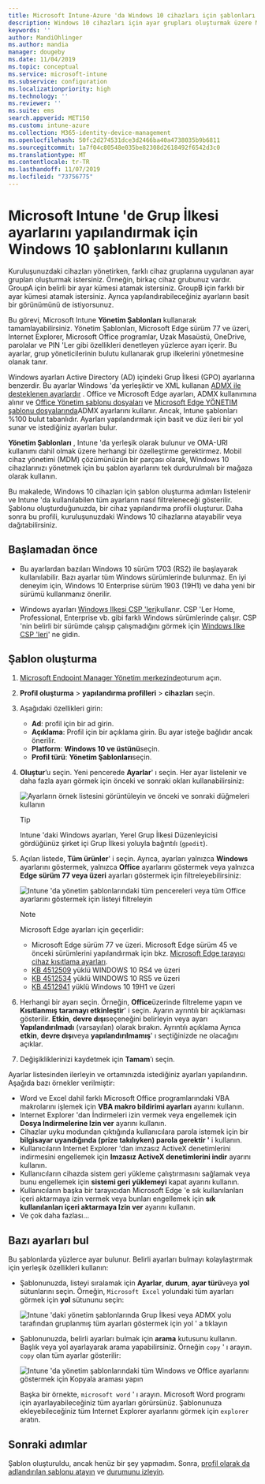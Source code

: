 ```yaml
---
title: Microsoft Intune-Azure 'da Windows 10 cihazları için şablonları kullanma | Microsoft Docs
description: Windows 10 cihazları için ayar grupları oluşturmak üzere Microsoft Intune içindeki Yönetim şablonlarını kullanın. Office programlarını, Microsoft Edge 'i, Internet Explorer 'daki güvenli özellikleri denetlemek, OneDrive 'a erişimi denetlemek, uzak masaüstü özelliklerini kullanmak, otomatik yürütmeye olanak tanımak, uzaktan yürütmeye izin vermek, güç yönetimi ayarlarını yapmak, HTTP yazdırmayı kullanmak için bir cihaz yapılandırma profilinde Bu ayarları kullanın. farklı Kullanıcı oturum açma seçenekleri kullanın ve olay günlüğü boyutunu denetleyin.
keywords: ''
author: MandiOhlinger
ms.author: mandia
manager: dougeby
ms.date: 11/04/2019
ms.topic: conceptual
ms.service: microsoft-intune
ms.subservice: configuration
ms.localizationpriority: high
ms.technology: ''
ms.reviewer: ''
ms.suite: ems
search.appverid: MET150
ms.custom: intune-azure
ms.collection: M365-identity-device-management
ms.openlocfilehash: 50fc2d274531dce3d2466ba40a4738035b9b6811
ms.sourcegitcommit: 1a7f04c80548e035be82308d2618492f6542d3c0
ms.translationtype: MT
ms.contentlocale: tr-TR
ms.lasthandoff: 11/07/2019
ms.locfileid: "73756775"
---
```

# <a name="use-windows-10-templates-to-configure-group-policy-settings-in-microsoft-intune"></a>Microsoft Intune 'de Grup İlkesi ayarlarını yapılandırmak için Windows 10 şablonlarını kullanın

Kuruluşunuzdaki cihazları yönetirken, farklı cihaz gruplarına uygulanan ayar grupları oluşturmak istersiniz. Örneğin, birkaç cihaz grubunuz vardır. GroupA için belirli bir ayar kümesi atamak istersiniz. GroupB için farklı bir ayar kümesi atamak istersiniz. Ayrıca yapılandırabileceğiniz ayarların basit bir görünümünü de istiyorsunuz.

Bu görevi, Microsoft Intune **Yönetim Şablonları** kullanarak tamamlayabilirsiniz. Yönetim Şablonları, Microsoft Edge sürüm 77 ve üzeri, Internet Explorer, Microsoft Office programlar, Uzak Masaüstü, OneDrive, parolalar ve PIN 'Ler gibi özellikleri denetleyen yüzlerce ayarı içerir. Bu ayarlar, grup yöneticilerinin bulutu kullanarak grup ilkelerini yönetmesine olanak tanır.

Windows ayarları Active Directory (AD) içindeki Grup İlkesi (GPO) ayarlarına benzerdir. Bu ayarlar Windows 'da yerleşiktir ve XML kullanan [ADMX ile desteklenen ayarlardır](https://docs.microsoft.com/windows/client-management/mdm/understanding-admx-backed-policies) . Office ve Microsoft Edge ayarları, ADMX kullanımına alınır ve [Office Yönetim şablonu dosyaları](https://www.microsoft.com/download/details.aspx?id=49030) ve [Microsoft Edge YÖNETIM şablonu dosyalarında](https://www.microsoftedgeinsider.com/enterprise)ADMX ayarlarını kullanır. Ancak, Intune şablonları %100 bulut tabanlıdır. Ayarları yapılandırmak için basit ve düz ileri bir yol sunar ve istediğiniz ayarları bulur.

**Yönetim Şablonları** , Intune 'da yerleşik olarak bulunur ve OMA-URI kullanımı dahil olmak üzere herhangi bir özelleştirme gerektirmez. Mobil cihaz yönetimi (MDM) çözümünüzün bir parçası olarak, Windows 10 cihazlarınızı yönetmek için bu şablon ayarlarını tek durdurulmalı bir mağaza olarak kullanın.

Bu makalede, Windows 10 cihazları için şablon oluşturma adımları listelenir ve Intune 'da kullanılabilen tüm ayarların nasıl filtreleneceği gösterilir. Şablonu oluşturduğunuzda, bir cihaz yapılandırma profili oluşturur. Daha sonra bu profili, kuruluşunuzdaki Windows 10 cihazlarına atayabilir veya dağıtabilirsiniz.

## <a name="before-you-begin"></a>Başlamadan önce

- Bu ayarlardan bazıları Windows 10 sürüm 1703 (RS2) ile başlayarak kullanılabilir. Bazı ayarlar tüm Windows sürümlerinde bulunmaz. En iyi deneyim için, Windows 10 Enterprise sürüm 1903 (19H1) ve daha yeni bir sürümü kullanmanız önerilir.

- Windows ayarları [Windows Ilkesi CSP 'leri](https://docs.microsoft.com/windows/client-management/mdm/policy-configuration-service-provider#policies-supported-by-group-policy-and-admx-backed-policies)kullanır. CSP 'Ler Home, Professional, Enterprise vb. gibi farklı Windows sürümlerinde çalışır. CSP 'nin belirli bir sürümde çalışıp çalışmadığını görmek için [Windows Ilke CSP 'leri](https://docs.microsoft.com/windows/client-management/mdm/policy-configuration-service-provider#policies-supported-by-group-policy-and-admx-backed-policies)' ne gidin.

## <a name="create-a-template"></a>Şablon oluşturma

1. [Microsoft Endpoint Manager Yönetim merkezinde](https://go.microsoft.com/fwlink/?linkid=2109431)oturum açın.
2. **Profil oluşturma** > **yapılandırma profilleri** > **cihazları** seçin.
3. Aşağıdaki özellikleri girin:

    - **Ad**: profil için bir ad girin.
    - **Açıklama**: Profil için bir açıklama girin. Bu ayar isteğe bağlıdır ancak önerilir.
    - **Platform**: **Windows 10 ve üstünü**seçin.
    - **Profil türü**: **Yönetim Şablonları**seçin.

4. **Oluştur**’u seçin. Yeni pencerede **Ayarlar**' ı seçin. Her ayar listelenir ve daha fazla ayarı görmek için önceki ve sonraki okları kullanabilirsiniz:

    ![Ayarların örnek listesini görüntüleyin ve önceki ve sonraki düğmeleri kullanın](./media/administrative-templates-windows/administrative-templates-sample-settings-list.png)

    > [!TIP]
    > Intune 'daki Windows ayarları, Yerel Grup İlkesi Düzenleyicisi gördüğünüz şirket içi Grup İlkesi yoluyla bağıntılı (`gpedit`).

5. Açılan listede, **Tüm ürünler**' i seçin. Ayrıca, ayarları yalnızca **Windows** ayarlarını göstermek, yalnızca **Office** ayarlarını göstermek veya yalnızca **Edge sürüm 77 veya üzeri** ayarları göstermek için filtreleyebilirsiniz:

    ![Intune 'da yönetim şablonlarındaki tüm pencereleri veya tüm Office ayarlarını göstermek için listeyi filtreleyin](./media/administrative-templates-windows/administrative-templates-choose-windows-office-all-products.png)

    > [!NOTE]
    > Microsoft Edge ayarları için geçerlidir:
    >
    > - Microsoft Edge sürüm 77 ve üzeri. Microsoft Edge sürüm 45 ve önceki sürümlerini yapılandırmak için bkz. [Microsoft Edge tarayıcı cihaz kısıtlama ayarları](device-restrictions-windows-10.md#microsoft-edge-browser).
    > - [KB 4512509](https://support.microsoft.com/kb/4512509) yüklü WINDOWS 10 RS4 ve üzeri
    > - [KB 4512534](https://support.microsoft.com/kb/4512534) yüklü WINDOWS 10 RS5 ve üzeri
    > - [KB 4512941](https://support.microsoft.com/kb/4512941) yüklü Windows 10 19H1 ve üzeri

6. Herhangi bir ayarı seçin. Örneğin, **Office**üzerinde filtreleme yapın ve **Kısıtlanmış taramayı etkinleştir**' i seçin. Ayarın ayrıntılı bir açıklaması gösterilir. **Etkin**, **devre dışı**seçeneğini belirleyin veya ayarı **Yapılandırılmadı** (varsayılan) olarak bırakın. Ayrıntılı açıklama Ayrıca **etkin**, **devre dışı**veya **yapılandırılmamış**' ı seçtiğinizde ne olacağını açıklar.
7. Değişikliklerinizi kaydetmek için **Tamam**’ı seçin.

Ayarlar listesinden ilerleyin ve ortamınızda istediğiniz ayarları yapılandırın. Aşağıda bazı örnekler verilmiştir:

- Word ve Excel dahil farklı Microsoft Office programlarındaki VBA makrolarını işlemek için **VBA makro bildirimi ayarları** ayarını kullanın.
- Internet Explorer 'dan İndirmeleri izin vermek veya engellemek için **Dosya Indirmelerine Izin ver** ayarını kullanın.
- Cihazlar uyku modundan çıktığında kullanıcılara parola istemek için bir **bilgisayar uyandığında (prize takılıyken) parola gerektir '** i kullanın.
- Kullanıcıların Internet Explorer 'dan imzasız ActiveX denetimlerini indirmesini engellemek için **Imzasız ActiveX denetimlerini indir** ayarını kullanın.
- Kullanıcıların cihazda sistem geri yükleme çalıştırmasını sağlamak veya bunu engellemek için **sistemi geri yüklemeyi** kapat ayarını kullanın.
- Kullanıcıların başka bir tarayıcıdan Microsoft Edge 'e sık kullanılanları içeri aktarmaya izin vermek veya bunları engellemek için **sık kullanılanları içeri aktarmaya Izin ver** ayarını kullanın.
- Ve çok daha fazlası...

## <a name="find-some-settings"></a>Bazı ayarları bul

Bu şablonlarda yüzlerce ayar bulunur. Belirli ayarları bulmayı kolaylaştırmak için yerleşik özellikleri kullanın:

- Şablonunuzda, listeyi sıralamak için **Ayarlar**, **durum**, **ayar türü**veya **yol** sütunlarını seçin. Örneğin, `Microsoft Excel` yolundaki tüm ayarları görmek için **yol** sütununu seçin:

  ![Intune 'daki yönetim şablonlarında Grup İlkesi veya ADMX yolu tarafından gruplanmış tüm ayarları göstermek için yol ' a tıklayın](./media/administrative-templates-windows/path-filter-shows-excel-options.png)

- Şablonunuzda, belirli ayarları bulmak için **arama** kutusunu kullanın. Başlık veya yol ayarlayarak arama yapabilirsiniz. Örneğin `copy` ' ı arayın. `copy` olan tüm ayarlar gösterilir:

  ![Intune 'da yönetim şablonlarındaki tüm Windows ve Office ayarlarını göstermek için Kopyala araması yapın](./media/administrative-templates-windows/search-copy-settings.png) 

  Başka bir örnekte, `microsoft word` ' ı arayın. Microsoft Word programı için ayarlayabileceğiniz tüm ayarları görürsünüz. Şablonunuza ekleyebileceğiniz tüm Internet Explorer ayarlarını görmek için `explorer` aratın.

## <a name="next-steps"></a>Sonraki adımlar

Şablon oluşturuldu, ancak henüz bir şey yapmadım. Sonra, [profil olarak da adlandırılan şablonu atayın](device-profile-assign.md) ve [durumunu izleyin](device-profile-monitor.md).
